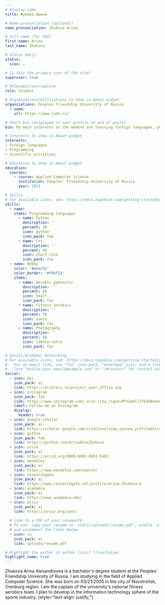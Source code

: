 ```yaml
---
# Display name
title: Жукова Арина

# Name pronunciation (optional)
name_pronunciation: Zhukova Arina

# Full name (for SEO)
first_name: Arina
last_name: Zhukova

# Status emoji
status:
  icon: ☕️

# Is this the primary user of the site?
superuser: true

# Role/position/tagline
role: Student

# Organizations/Affiliations to show in About widget
organizations: Peoples Friendship University of Russia
  - name: 
    url: https://www.rudn.ru/

# Short bio (displayed in user profile at end of posts)
bio: My main interests at the moment are learning foreign languages, physical and mathematical sciences, as well as developing programming skills in different languages.

# Interests to show in About widget
interests:
- Foreign languages
- Programming
- Scientific activities

# Education to show in About widget
education:
  courses:
    - course: Applied Computer Science
      institution: Peoples' Friendship University of Russia
      year: 2023

# Skills
# For available icons, see: https://docs.hugoblox.com/getting-started/page-builder/#icons
skills:
  - name: 
    items: Programming languages
      - name: Python
        description: ''
        percent: 20
        icon: python
        icon_pack: fab
      - name: C++
        description: ''
        percent: 50
        icon: chart-line
        icon_pack: fas
  - name: Hobby
    color: '#eeac02'
    color_border: '#f0bf23'
    items:
      - name: Aerobic gymnastic
        description: ''
        percent: 80
        icon: heart
        icon_pack: fas
      - name: Fitness aerobics
        description: ''
        percent: 70
        icon: users
        icon_pack: fas
      - name: Photography
        description: ''
        percent: 40
        icon: camera-retro
        icon_pack: fas

# Social/Academic Networking
# For available icons, see: https://docs.hugoblox.com/getting-started/page-builder/#icons
#   For an email link, use "fas" icon pack, "envelope" icon, and a link in the
#   form "mailto:your-email@example.com" or "/#contact" for contact widget.
social:
  - icon: doi
    icon_pack: ai
    link: https://elibrary.ru/project_user_office.asp
  - icon: instagram
    icon_pack: fab
    link: https://www.instagram.com/_arin.rina_?igsh=MTh2eDllZTE4dWxmeQ==
    label: Follow me on Instagram
    display:
      header: true
  - icon: google-scholar
    icon_pack: ai
    link: https://scholar.google.com/citations?view_op=new_profile&hl=ru
  - icon: github
    icon_pack: fab
    link: https://github.com/ArinaAlexZhukova
  - icon: orcid
    icon_pack: ai
    link: https://orcid.org/0009-0002-0651-5462
  - icon: mendeley
    icon_pack: ai
    link: https://www.mendeley.com/search/
  - icon: researchgate
    icon_pack: ai
    link: https://www.researchgate.net/profile/Arina-Zhukova-4
  - icon: academia
    icon_pack: ai
    link: https://www.academia.edu/
  - icon: arxiv
    icon_pack: ai
    link: https://arxiv.org/user/
  
  # Link to a PDF of your resume/CV.
  # To use: copy your resume to `static/uploads/resume.pdf`, enable `ai` icons in `params.yaml`,
  # and uncomment the lines below.
  - icon: cv
    icon_pack: ai
    link: uploads/resume.pdf

# Highlight the author in author lists? (true/false)
highlight_name: true
---
```


Zhukova Arina Alexandrovna is a bachelor's degree student at the Peoples' Friendship University of Russia. I am studying in the field of Applied Computer Science. She was born on 03/21/2005 in the city of Novotroitsk, Orenburg region. I am the captain of the university's national fitness aerobics team. I plan to develop in the information technology sphere of the sports industry.
{style="text-align: justify;"}
